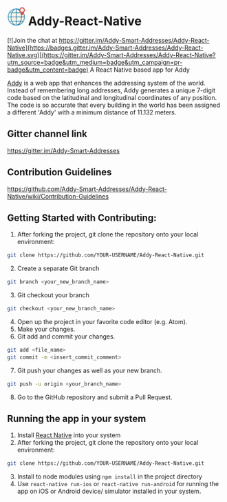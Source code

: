 # <img src="https://github.com/Addy-Smart-Addresses/Addy-React-Native/blob/master/readme_assets/logo.png" alt="Addy" height="42" width="42"></img>   Addy-React-Native

[![Join the chat at https://gitter.im/Addy-Smart-Addresses/Addy-React-Native](https://badges.gitter.im/Addy-Smart-Addresses/Addy-React-Native.svg)](https://gitter.im/Addy-Smart-Addresses/Addy-React-Native?utm_source=badge&utm_medium=badge&utm_campaign=pr-badge&utm_content=badge)
A React Native based app for Addy

[Addy](https://github.com/Addy-Smart-Addresses/Addy) is a web app that enhances the addressing system of the world. Instead of remembering long addresses, Addy generates a unique 7-digit code based on the latitudinal and longitudinal coordinates of any position. The code is so accurate that every building in the world has been assigned a different 'Addy' with a minimum distance of 11.132 meters.

## Gitter channel link
https://gitter.im/Addy-Smart-Addresses

## Contribution Guidelines
https://github.com/Addy-Smart-Addresses/Addy-React-Native/wiki/Contribution-Guidelines

## Getting Started with Contributing:
1. After forking the project, git clone the repository onto your local environment:
```bash
git clone https://github.com/YOUR-USERNAME/Addy-React-Native.git
```
2. Create a separate Git branch
```bash
git branch <your_new_branch_name>
```
3. Git checkout your branch
```bash
git checkout <your_new_branch_name>
```
4. Open up the project in your favorite code editor (e.g. Atom).
5. Make your changes.
6. Git add and commit your changes.
```bash
git add <file_name>
git commit -m <insert_commit_comment>
```
7. Git push your changes as well as your new branch.
```bash
git push -u origin <your_branch_name>
```
8. Go to the GitHub repository and submit a Pull Request.

## Running the app in your system
1. Install [React Native](https://facebook.github.io/react-native/docs/getting-started.html) into your  system
2. After forking the project, git clone the repository onto your local environment:
```bash
git clone https://github.com/YOUR-USERNAME/Addy-React-Native.git
```
3. Install to node modules using `npm install` in the project directory
4. Use `react-native run-ios` or `react-native run-android` for running the app on iOS or Android device/ simulator installed in your system.

